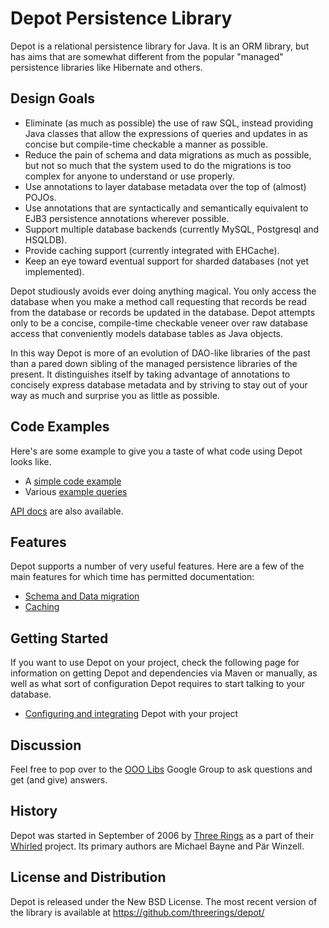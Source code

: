# Depot Persistence Library

Depot is a relational persistence library for Java. It is an ORM library, but has aims that are
somewhat different from the popular "managed" persistence libraries like Hibernate and others.

## Design Goals

  * Eliminate (as much as possible) the use of raw SQL, instead providing Java classes that allow
    the expressions of queries and updates in as concise but compile-time checkable a manner as
    possible.
  * Reduce the pain of schema and data migrations as much as possible, but not so much that the
    system used to do the migrations is too complex for anyone to understand or use properly.
  * Use annotations to layer database metadata over the top of (almost) POJOs.
  * Use annotations that are syntactically and semantically equivalent to EJB3 persistence
    annotations wherever possible.
  * Support multiple database backends (currently MySQL, Postgresql and HSQLDB).
  * Provide caching support (currently integrated with EHCache).
  * Keep an eye toward eventual support for sharded databases (not yet implemented).

Depot studiously avoids ever doing anything magical. You only access the database when you make a
method call requesting that records be read from the database or records be updated in the database.
Depot attempts only to be a concise, compile-time checkable veneer over raw database access that
conveniently models database tables as Java objects.

In this way Depot is more of an evolution of DAO-like libraries of the past than a pared down
sibling of the managed persistence libraries of the present. It distinguishes itself by taking
advantage of annotations to concisely express database metadata and by striving to stay out of your
way as much and surprise you as little as possible.

## Code Examples

Here's are some example to give you a taste of what code using Depot looks like.

  * A [simple code example](docs/SimpleCodeExample.md)
  * Various [example queries](docs/ExampleQueries.md)

[API docs](http://threerings.github.io/depot/apidocs/) are also available.

## Features

Depot supports a number of very useful features. Here are a few of the main features for which time
has permitted documentation:

  * [Schema and Data migration](docs/SchemaMigration.md)
  * [Caching](docs/Caching.md)

## Getting Started

If you want to use Depot on your project, check the following page for information on getting Depot
and dependencies via Maven or manually, as well as what sort of configuration Depot requires to
start talking to your database.

  * [Configuring and integrating](docs/Configuration.md) Depot with your project

## Discussion

Feel free to pop over to the [OOO Libs](http://groups.google.com/group/ooo-libs) Google Group to
ask questions and get (and give) answers.

## History

Depot was started in September of 2006 by [Three Rings](http://www.threerings.net/) as a part of
their [Whirled](http://www.whirled.com/) project. Its primary authors are Michael Bayne and Pär
Winzell.

## License and Distribution

Depot is released under the New BSD License. The most recent version of the library is available at
https://github.com/threerings/depot/
